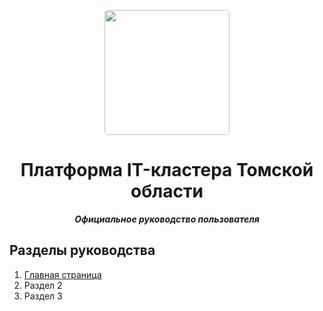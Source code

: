 <p align="center">
  <a href="https://cluster-guide.readthedocs.io/ru/latest/">
    <img src="https://user-images.githubusercontent.com/73885381/228187286-325746e4-16aa-47e5-a15e-ce589496f9df.png" width="200px" style="display: inline-block; border-radius: 5px">
  </a>
</p>
<h1 align="center">
  Платформа IT-кластера Томской области
</h1>
<p align="center">
    <em><b>Официальное руководство пользователя</b></em>
</p>

## Разделы руководства
1. [Главная страница](https://cluster-guide.readthedocs.io/ru/latest/#_1)
2. Раздел 2
3. Раздел 3
